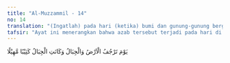 ```yaml
---
title: "Al-Muzzammil - 14"
no: 14
translation: "(Ingatlah) pada hari (ketika) bumi dan gunung-gunung berguncang keras, dan menjadilah gunung-gunung itu seperti onggokan pasir yang dicurahkan."
tafsir: "Ayat ini menerangkan bahwa azab tersebut terjadi pada hari di mana bumi dan gunung berguncang sekeras-kerasnya sehingga gunung dan bukit menjadi berserakan, bercerai-berai seperti tumpukan pasir yang beterbangan. Firman Allah dalam ayat lain:\n\nDan gunung-gunung seperti bulu yang dihambur-hamburkan. (al-Qari'ah/101: 5)"
---
```


يَوْمَ تَرْجُفُ الْاَرْضُ وَالْجِبَالُ وَكَانَتِ الْجِبَالُ كَثِيْبًا مَّهِيْلًا 
